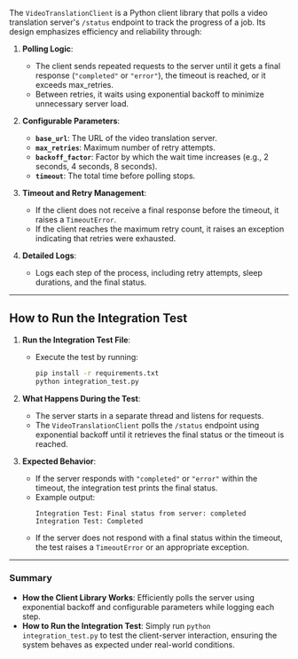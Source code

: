 The `VideoTranslationClient` is a Python client library that polls a video translation server's `/status` endpoint to track the progress of a job. Its design emphasizes efficiency and reliability through:

1. **Polling Logic**:
   - The client sends repeated requests to the server until it gets a final response (`"completed"` or `"error"`), the timeout is reached, or it exceeds max_retries.
   - Between retries, it waits using exponential backoff to minimize unnecessary server load.

2. **Configurable Parameters**:
   - **`base_url`**: The URL of the video translation server.
   - **`max_retries`**: Maximum number of retry attempts.
   - **`backoff_factor`**: Factor by which the wait time increases (e.g., 2 seconds, 4 seconds, 8 seconds).
   - **`timeout`**: The total time before polling stops.

3. **Timeout and Retry Management**:
   - If the client does not receive a final response before the timeout, it raises a `TimeoutError`.
   - If the client reaches the maximum retry count, it raises an exception indicating that retries were exhausted.

4. **Detailed Logs**:
   - Logs each step of the process, including retry attempts, sleep durations, and the final status.

---

## **How to Run the Integration Test**

1. **Run the Integration Test File**:
   - Execute the test by running:
     ```bash
     pip install -r requirements.txt
     python integration_test.py
     ```

2. **What Happens During the Test**:
   - The server starts in a separate thread and listens for requests.
   - The `VideoTranslationClient` polls the `/status` endpoint using exponential backoff until it retrieves the final status or the timeout is reached.

3. **Expected Behavior**:
   - If the server responds with `"completed"` or `"error"` within the timeout, the integration test prints the final status.
   - Example output:
     ```
     Integration Test: Final status from server: completed
     Integration Test: Completed
     ```
   - If the server does not respond with a final status within the timeout, the test raises a `TimeoutError` or an appropriate exception.

---

### **Summary**

- **How the Client Library Works**: Efficiently polls the server using exponential backoff and configurable parameters while logging each step.
- **How to Run the Integration Test**: Simply run `python integration_test.py` to test the client-server interaction, ensuring the system behaves as expected under real-world conditions.

